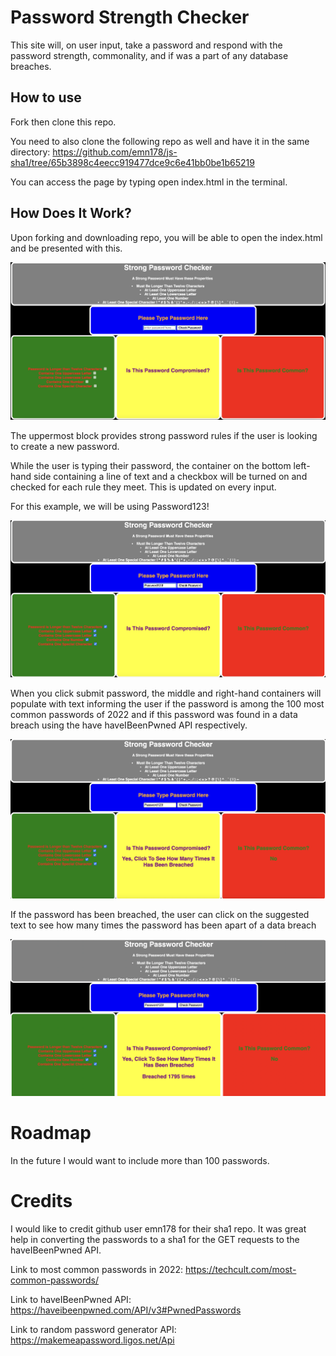 # Password Strength Checker

This site will, on user input, take a password and respond with the password strength, commonality, and if was a part of any database breaches.

## How to use

Fork then clone this repo. 

You need to also clone the following repo as well and have it in the same directory: https://github.com/emn178/js-sha1/tree/65b3898c4eecc919477dce9c6e41bb0be1b65219

You can access the page by typing open index.html in the terminal.

## How Does It Work?

Upon forking and downloading repo, you will be able to open the index.html and be presented with this.

![alt text](https://github.com/manymusa/phase-1-project/blob/main/first%20img.png)

The uppermost block provides strong password rules if the user is looking to create a new password.

While the user is typing their password, the container on the bottom left-hand side containing a line of text and a checkbox will be turned on and checked for each rule they meet. This is updated on every input.

For this example, we will be using Password123! 

![alt text](https://github.com/manymusa/phase-1-project/blob/main/second%20img.png)

When you click submit password, the middle and right-hand containers will populate with text informing the user if the password is among the 100 most common passwords of 2022 and if this password was found in a data breach using the have haveIBeenPwned API respectively. 

![alt text](https://github.com/manymusa/phase-1-project/blob/main/third%20img.png)

If the password has been breached, the user can click on the suggested text to see how many times the password has been apart of a data breach 

![alt text](https://github.com/manymusa/phase-1-project/blob/main/fourth%20img.png)

# Roadmap

In the future I would want to include more than 100 passwords.

# Credits 

I would like to credit github user emn178 for their sha1 repo. It was great help in converting the passwords to a sha1 for the GET requests to the haveIBeenPwned API.

Link to most common passwords in 2022: https://techcult.com/most-common-passwords/ 

Link to haveIBeenPwned API: https://haveibeenpwned.com/API/v3#PwnedPasswords 

Link to random password generator API: https://makemeapassword.ligos.net/Api
